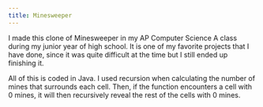 ```yaml
---
title: Minesweeper
---
```

I made this clone of Minesweeper in my AP Computer Science A class during my junior year of high school. It is one of my favorite projects that I have done, since it was quite difficult at the time but I still ended up finishing it.

All of this is coded in Java. I used recursion when calculating the number of mines that surrounds each cell. Then, if the function encounters a cell with 0 mines, it will then recursively reveal the rest of the cells with 0 mines.
